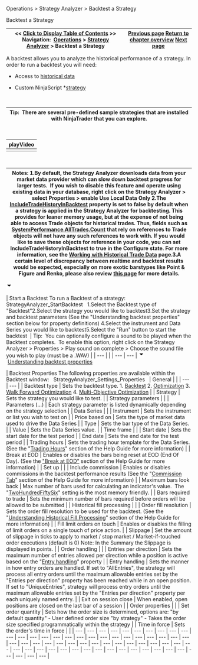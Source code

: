 ﻿
Operations > Strategy Analyzer > Backtest a Strategy

Backtest a Strategy

| << [Click to Display Table of Contents](backtest_a_strategy.md) >> **Navigation:**     [Operations](operations.md) > [Strategy Analyzer](strategy_analyzer.md) > Backtest a Strategy | [Previous page](strategy_analyzer_layout.md) [Return to chapter overview](strategy_analyzer.md) [Next page](optimize_a_strategy.md) |
| --- | --- |
A backtest allows you to analyze the historical performance of a strategy. In order to run a backtest you will need:
 
- Access to [historical data](data_by_provider.md)

- Custom NinjaScript *[strategy](strategy.md) 

 

| Tip:  There are several pre-defined sample strategies that are installed with NinjaTrader that you can explore. |
| --- |
 

| playVideo |
| --- |
|  |
 

| Notes:  1.By default, the Strategy Analyzer downloads data from your market data provider which can slow down backtest progress for larger tests.  If you wish to disable this feature and operate using existing data in your database, right click on the Strategy Analyzer > select Properties > enable Use Local Data Only 2.The [IncludeTradeHistoryInBacktest](includetradehistoryinbacktest.md) property is set to false by default when a strategy is applied in the Strategy Analyzer for backtesting. This provides for leaner memory usage, but at the expense of not being able to access Trade objects for historical trades. Thus, fields such as [SystemPerformance.AllTrades.Count](alltrades.md) that rely on references to Trade objects will not have any such references to work with. If you would like to save these objects for reference in your code, you can set IncludeTradeHistoryInBacktest to true in the Configure state. For more information, see the [Working with Historical Trade Data](strategyanalyzer_properties_2.md) page.3.A certain level of discrepancy between realtime and backtest results would be expected, especially on more exotic barstypes like Point & Figure and Renko, please also review [this page](discrepancies_real-time_vs_bac.md) for more details. |
| --- |
![tog_minus](tog_minus.gif)

| Start a Backtest To run a Backtest of a strategy:   StrategyAnalyzer_StartBacktest   1.Select the Backtest type of "Backtest"2.Select the strategy you would like to backtest3.Set the strategy and backtest parameters (See the "Understanding backtest properties" section below for property definitions) 4.Select the instrument and Data Series you would like to backtest5.Select the "Run" button to start the backtest    | Tip:  You can optionally configure a sound to be played when the Backtest completes.  To enable this option, right click on the Strategy Analyzer > Properties > Play sound on complete > Choose the sound file you wish to play (must be a .WAV) | | --- | |
| --- | --- |
![tog_minus](tog_minus.gif)        [Understanding backtest properties](javascript:HMToggle('toggle','UnderstandingBacktestProperties','UnderstandingBacktestProperties_ICON'))

| Backtest Properties The following properties are available within the Backtest window:   StrategyAnalyzer_Settings_Properties     | General |  | | --- | --- | | Backtest type | Sets the backtest type. 1. [Backtest](backtest_a_strategy.md) 2. [Optimization](optimize_a_strategy.md) 3. [Walk Forward Optimization](walk_forward_optimize_a_strate.md) 4. [Multi-Objective Optimization](multi-objective_optimization.md) | | Strategy | Sets the strategy you would like to test. | | Strategy parameters |  | | Parameters (...) | Each strategy parameter is listed dynamically depending on the strategy selection | | Data Series |  | | Instrument | Sets the instrument or list you wish to test on | | Price based on | Sets the type of market data used to drive the Data Series | | Type | Sets the bar type of the Data Series. | | Value | Sets the Data Series value. | | Time frame |  | | Start date | Sets the start date for the test period | | End date | Sets the end date for the test period | | Trading hours | Sets the trading hour template for the Data Series. (See the "[Trading Hours](trading_hours.md)" section of the Help Guide for more information) | | Break at EOD | Enables or disables the bars being reset at EOD (End Of Day). (See the ["Break at EOD"](break_at_eod.md) section of the Help Guide for more information) | | Set up |  | | Include commission | Enables or disables commissions in the backtest performance results (See the "[Commission Tab](understanding_commissions.md)" section of the Help Guide for more information) | | Maximum bars look back | Max number of bars used for calculating an indicator's value.  The "[TwoHundredFiftySix](maximumbarslookback.md)" setting is the most memory friendly. | | Bars required to trade | Sets the minimum number of bars required before orders will be allowed to be submitted | | Historical fill processing |  | | Order fill resolution | Sets the order fill resolution to be used for the backtest. (See the "[Understanding Historical Fill Processing](understanding_historical_fill_.md)" section of the Help Guide for more information) | | Fill limit orders on touch | Enables or disables the filling of limit orders on a single touch of price action. | | Slippage | Set the amount of slippage in ticks to apply to market / stop market / Market-if-touched order executions (default is 0) Note: In the Summary the Slippage is displayed in points. | | Order handling |  | | Entries per direction | Sets the maximum number of entries allowed per direction while a position is active based on the "[Entry handling](entryhandling.md)" property | | Entry handling | Sets the manner in how entry orders are handled. If set to "AllEntries", the strategy will process all entry orders until the maximum allowable entries set by the "Entries per direction" property has been reached while in an open position. If set to "UniqueEntries", strategy will process entry orders until the maximum allowable entries set by the "Entries per direction" property per each uniquely named entry. | | Exit on session close | When enabled, open positions are closed on the last bar of a session | | Order properties |  | | Set order quantity | Sets how the order size is determined, options are: "by default quantity" - User defined order size "by strategy" - Takes the order size specified programmatically within the strategy | | Time in force | Sets the order's time in force | |
| --- | --- | --- | --- | --- | --- | --- | --- | --- | --- | --- | --- | --- | --- | --- | --- | --- | --- | --- | --- | --- | --- | --- | --- | --- | --- | --- | --- | --- | --- | --- | --- | --- | --- | --- | --- | --- | --- | --- | --- | --- | --- | --- | --- | --- | --- | --- | --- | --- | --- | --- | --- | --- | --- | --- | --- | --- | --- | --- | --- | --- |

